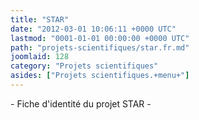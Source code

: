 ```yaml
---
title: "STAR"
date: "2012-03-01 10:06:11 +0000 UTC"
lastmod: "0001-01-01 00:00:00 +0000 UTC"
path: "projets-scientifiques/star.fr.md"
joomlaid: 128
category: "Projets scientifiques"
asides: ["Projets scientifiques.+menu+"]
---
```

\- Fiche d'identité du projet STAR -
